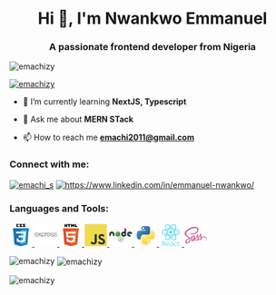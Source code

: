 
<h1 align="center">Hi 👋, I'm Nwankwo Emmanuel</h1>
<h3 align="center">A passionate frontend developer from Nigeria</h3>
<!-- <img align="right" alt="coding" width="400" src="https://storage.googleapis.com/replit/images/1657118198441_55448d17bb6f6281557833e56bed2289.gif"> -->

<p align="left"> <img src="https://komarev.com/ghpvc/?username=emachizy&label=Profile%20views&color=0e75b6&style=flat" alt="emachizy" /> </p>

<p align="left"> <a href="https://github.com/ryo-ma/github-profile-trophy"><img src="https://github-profile-trophy.vercel.app/?username=emachizy" alt="emachizy" /></a> </p>

- 🌱 I’m currently learning **NextJS, Typescript**

- 💬 Ask me about **MERN STack**

- 📫 How to reach me **emachi2011@gmail.com**

<h3 align="left">Connect with me:</h3>
<p align="left">
<a href="https://twitter.com/emachi_s" target="blank"><img align="center" src="https://raw.githubusercontent.com/rahuldkjain/github-profile-readme-generator/master/src/images/icons/Social/twitter.svg" alt="emachi_s" height="30" width="40" /></a>
<a href="https://linkedin.com/in/https://www.linkedin.com/in/emmanuel-nwankwo/" target="blank"><img align="center" src="https://raw.githubusercontent.com/rahuldkjain/github-profile-readme-generator/master/src/images/icons/Social/linked-in-alt.svg" alt="https://www.linkedin.com/in/emmanuel-nwankwo/" height="30" width="40" /></a>
</p>

<h3 align="left">Languages and Tools:</h3>
<p align="left"> <a href="https://www.w3schools.com/css/" target="_blank" rel="noreferrer"> <img src="https://raw.githubusercontent.com/devicons/devicon/master/icons/css3/css3-original-wordmark.svg" alt="css3" width="40" height="40"/> </a> <a href="https://typescript.com" target="_blank" rel="noreferrer"> <img src="https://raw.githubusercontent.com/devicons/devicon/master/icons/express/express-original-wordmark.svg" alt="express" width="40" height="40"/> </a> <a href="https://www.w3.org/html/" target="_blank" rel="noreferrer"> <img src="https://raw.githubusercontent.com/devicons/devicon/master/icons/html5/html5-original-wordmark.svg" alt="html5" width="40" height="40"/> </a> <a href="https://developer.mozilla.org/en-US/docs/Web/JavaScript" target="_blank" rel="noreferrer"> <img src="https://raw.githubusercontent.com/devicons/devicon/master/icons/javascript/javascript-original.svg" alt="javascript" width="40" height="40"/> </a> <a href="https://nodejs.org" target="_blank" rel="noreferrer"> <img src="https://raw.githubusercontent.com/devicons/devicon/master/icons/nodejs/nodejs-original-wordmark.svg" alt="nodejs" width="40" height="40"/> </a> <a href="https://www.python.org" target="_blank" rel="noreferrer"> <img src="https://raw.githubusercontent.com/devicons/devicon/master/icons/python/python-original.svg" alt="python" width="40" height="40"/> </a> <a href="https://reactjs.org/" target="_blank" rel="noreferrer"> <img src="https://raw.githubusercontent.com/devicons/devicon/master/icons/react/react-original-wordmark.svg" alt="react" width="40" height="40"/> </a> <a href="https://sass-lang.com" target="_blank" rel="noreferrer"> <img src="https://raw.githubusercontent.com/devicons/devicon/master/icons/sass/sass-original.svg" alt="sass" width="40" height="40"/> </a> </p>

<p><img align="left" src="https://github-readme-stats.vercel.app/api/top-langs?username=emachizy&show_icons=true&locale=en&layout=compact" alt="emachizy" /></p>

<p>&nbsp;<img align="center" src="https://github-readme-stats.vercel.app/api?username=emachizy&show_icons=true&locale=en" alt="emachizy" /></p>

<p><img align="center" src="https://github-readme-streak-stats.herokuapp.com/?user=emachizy&" alt="emachizy" /></p>
